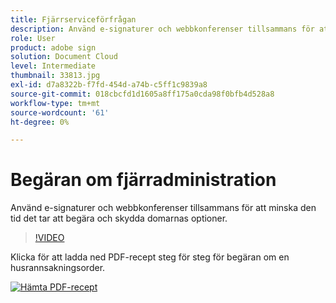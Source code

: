 ```yaml
---
title: Fjärrserviceförfrågan
description: Använd e-signaturer och webbkonferenser tillsammans för att minska den tid det tar att begära och skydda domarnas optioner
role: User
product: adobe sign
solution: Document Cloud
level: Intermediate
thumbnail: 33813.jpg
exl-id: d7a8322b-f7fd-454d-a74b-c5ff1c9839a8
source-git-commit: 018cbcfd1d1605a8ff175a0cda98f0bfb4d528a8
workflow-type: tm+mt
source-wordcount: '61'
ht-degree: 0%

---
```


# Begäran om fjärradministration

Använd e-signaturer och webbkonferenser tillsammans för att minska den tid det tar att begära och skydda domarnas optioner.

>[!VIDEO](https://video.tv.adobe.com/v/33813?hidetitle=true)

Klicka för att ladda ned PDF-recept steg för steg för begäran om en husrannsakningsorder.

[![Hämta PDF-recept](../assets/acrobat_PDF_96.png)](../assets/UseCaseRecipe-EN-Remote-Warrant-Request.pdf)
